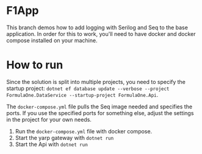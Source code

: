 # F1App
This branch demos how to add logging with Serilog and Seq to the base application.
In order for this to work, you'll need to have docker and docker compose installed on your machine.
# How to run
Since the solution is split into multiple projects, you need to specify the startup project: ```dotnet ef database update --verbose --project FormulaOne.DataService --startup-project FormulaOne.Api```.

The ```docker-compose.yml``` file pulls the Seq image needed and specifies the ports. If you use the specified ports for something else, adjust the settings in the project for your own needs.
1. Run the ```docker-compose.yml``` file with docker compose.
2. Start the yarp gateway with ```dotnet run```
3. Start the Api with ```dotnet run```

